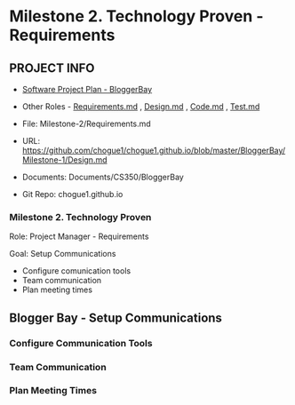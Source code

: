 # Milestone 2. Technology Proven - Requirements

## PROJECT INFO

* [Software Project Plan - BloggerBay](../Index.md)

* Other Roles - [Requirements.md](Requirements.md)
, [Design.md](Design.md)
, [Code.md](Code.md)
, [Test.md](Test.md)

* File: Milestone-2/Requirements.md

* URL: https://github.com/chogue1/chogue1.github.io/blob/master/BloggerBay/Milestone-1/Design.md

* Documents: Documents/CS350/BloggerBay

* Git Repo: chogue1.github.io

### Milestone 2. Technology Proven

Role: Project Manager - Requirements

Goal: Setup Communications
* Configure comunication tools
* Team communication
* Plan meeting times

## Blogger Bay - Setup Communications

### Configure Communication Tools

### Team Communication

### Plan Meeting Times
